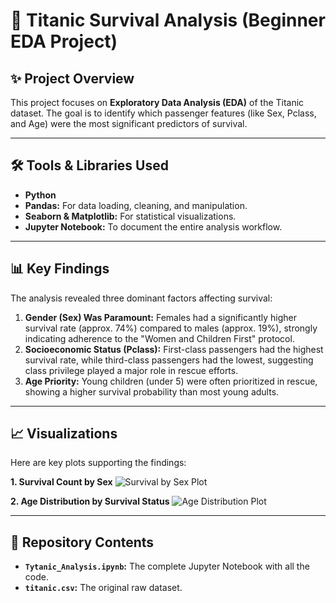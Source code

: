 # 🚢 Titanic Survival Analysis (Beginner EDA Project)

## ✨ Project Overview

This project focuses on **Exploratory Data Analysis (EDA)** of the Titanic dataset. The goal is to identify which passenger features (like Sex, Pclass, and Age) were the most significant predictors of survival.

---

## 🛠️ Tools & Libraries Used

* **Python**
* **Pandas:** For data loading, cleaning, and manipulation.
* **Seaborn & Matplotlib:** For statistical visualizations.
* **Jupyter Notebook:** To document the entire analysis workflow.

---

## 📊 Key Findings

The analysis revealed three dominant factors affecting survival:

1.  **Gender (Sex) Was Paramount:** Females had a significantly higher survival rate (approx. 74%) compared to males (approx. 19%), strongly indicating adherence to the "Women and Children First" protocol.
2.  **Socioeconomic Status (Pclass):** First-class passengers had the highest survival rate, while third-class passengers had the lowest, suggesting class privilege played a major role in rescue efforts.
3.  **Age Priority:** Young children (under 5) were often prioritized in rescue, showing a higher survival probability than most young adults.

---

## 📈 Visualizations

Here are key plots supporting the findings:

**1. Survival Count by Sex**
![Survival by Sex Plot](survival_by_sex_bivariate.png) 

**2. Age Distribution by Survival Status**
![Age Distribution Plot](age_distribution_by_survival.png) 

---

## 📂 Repository Contents

* **`Tytanic_Analysis.ipynb`:** The complete Jupyter Notebook with all the code.
* **`titanic.csv`:** The original raw dataset.
